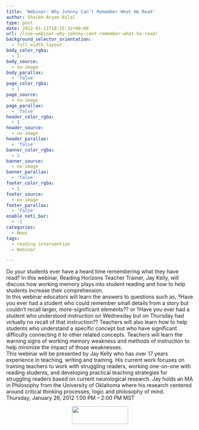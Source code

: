 ```yaml
---
title: 'Webinar: Why Johnny Can’t Remember What He Read'
author: Shaikh Aryan Bilal
type: post
date: 2012-01-11T18:15:32+00:00
url: /live-webinar-why-johnny-cant-remember-what-he-read/
background_selector_orientation:
  - full_width_layout
body_color_rgba:
  - 1
body_source:
  - no-image
body_parallax:
  - 'false'
page_color_rgba:
  - 1
page_source:
  - no-image
page_parallax:
  - 'false'
header_color_rgba:
  - 1
header_source:
  - no-image
header_parallax:
  - 'false'
banner_color_rgba:
  - 1
banner_source:
  - no-image
banner_parallax:
  - 'false'
footer_color_rgba:
  - 1
footer_source:
  - no-image
footer_parallax:
  - 'false'
enable_noti_bar:
  - -1
categories:
  - News
tags:
  - reading intervention
  - Webinar

---
```

Do your students ever have a heard time remembering what they have read? In this webinar, Reading Horizons Teacher Trainer, Jay Kelly, will discuss how working memory plays into student reading and how to help students increase their comprehension.  
In this webinar educators will learn the answers to questions such as, ?Have you ever had a student who could remember small details from a story but couldn&#8217;t recall larger, more-significant elements?? or ?Have you ever had a student who understood instruction on Wednesday but on Thursday had virtually no recall of that instruction?? Teachers will also learn how to help students who understand a specific concept but who have significant difficulty connecting it to other related concepts. Teachers will learn the warning signs of working memory weakness and methods of instruction to help minimize the impact of those weaknesses.  
This webinar will be presented by Jay Kelly who has over 17 years experience in teaching, writing and training. His current work focuses on training teachers to work with struggling readers, working one-on-one with reading students, and developing practical teaching strategies for struggling readers based on current neurological research. Jay holds an MA in Philosophy from the University of Oklahoma where his research centered around critical thinking processes, logic and philosophy of mind.  
Thursday, January 26, 2012 1:00 PM &#8211; 2:00 PM MST

<p style="text-align: center;">
  <a href="https://www2.gotomeeting.com/register/457575850"><img loading="lazy" class="aligncenter size-full wp-image-4682" title="Register Now" alt="" src="http://www.backbonecommunications.com/wp-content/uploads/register-now-button-pilll-red-hi.png" width="151" height="48" /></a>
</p>